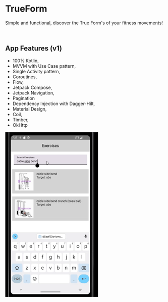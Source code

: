 # TrueForm
<p align="start">    
Simple and functional, discover the True Form's of your fitness movements! </br>
</p>  
</br>  

## App Features (v1)
* 100% Kotlin,
* MVVM with Use Case pattern,
* Single Activity pattern,
* Coroutines,
* Flow,
* Jetpack Compose,
* Jetpack Navigation,
* Pagination
* Dependency Injection with Dagger-Hilt,
* Material Design,
* Coil,
* Timber,
* OkHttp
  
![](True_Form_GIF.gif)
